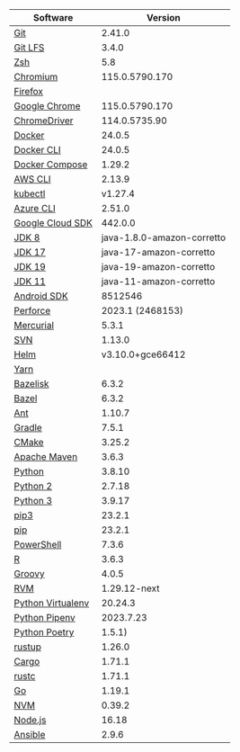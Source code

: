 [//]: # (title: Preinstalled Software on TeamCity Cloud Ubuntu Agents)
[//]: # (auxiliary-id: Preinstalled Software on TeamCity Cloud Ubuntu Agents)

<chunk id="ubuntu-jb-agents">

|Software|Version|
|---|---|
|[Git](https://git-scm.com/)|2.41.0|
|[Git LFS](https://git-lfs.github.com/)|3.4.0|
|[Zsh](https://www.zsh.org/)|5.8|
|[Chromium](https://www.chromium.org/)|115.0.5790.170|
|[Firefox](https://www.mozilla.org/en-US/firefox/)||
|[Google Chrome](https://www.google.com/chrome/)|115.0.5790.170|
|[ChromeDriver](https://chromedriver.chromium.org/)|114.0.5735.90|
|[Docker](https://www.docker.com/)|24.0.5|
|[Docker CLI](https://docs.docker.com/engine/reference/commandline/cli/)|24.0.5|
|[Docker Compose](https://docs.docker.com/compose/)|1.29.2|
|[AWS CLI](https://aws.amazon.com/cli/)|2.13.9|
|[kubectl](https://kubernetes.io/docs/tasks/tools/#kubectl)|v1.27.4|
|[Azure CLI](https://docs.microsoft.com/en-us/cli/azure/)|2.51.0|
|[Google Cloud SDK](https://cloud.google.com/sdk)|442.0.0|
|[JDK 8](https://docs.aws.amazon.com/corretto/latest/corretto-8-ug/downloads-list.html)|java-1.8.0-amazon-corretto|
|[JDK 17](https://docs.aws.amazon.com/corretto/latest/corretto-17-ug/downloads-list.html)|java-17-amazon-corretto|
|[JDK 19](https://docs.aws.amazon.com/corretto/latest/corretto-19-ug/downloads-list.html)|java-19-amazon-corretto|
|[JDK 11](https://docs.aws.amazon.com/corretto/latest/corretto-11-ug/downloads-list.html)|java-11-amazon-corretto|
|[Android SDK](https://developer.android.com/studio/command-line)|8512546|
|[Perforce](https://www.perforce.com/)|2023.1 (2468153)|
|[Mercurial](https://www.mercurial-scm.org/)|5.3.1|
|[SVN](https://subversion.apache.org/)|1.13.0|
|[Helm](https://helm.sh/)|v3.10.0+gce66412|
|[Yarn](https://yarnpkg.com/)||
|[Bazelisk](https://github.com/bazelbuild/bazelisk)|6.3.2|
|[Bazel](https://bazel.build/)|6.3.2|
|[Ant](https://ant.apache.org/)|1.10.7|
|[Gradle](https://gradle.org/)|7.5.1|
|[CMake](https://cmake.org/)|3.25.2|
|[Apache Maven](https://maven.apache.org/)|3.6.3|
|[Python](https://www.python.org/)|3.8.10|
|[Python 2](https://www.python.org/downloads/)|2.7.18|
|[Python 3](https://www.python.org/downloads/)|3.9.17|
|[pip3](https://pip.pypa.io/en/stable/)|23.2.1|
|[pip](https://pip.pypa.io/en/stable/)|23.2.1|
|[PowerShell](https://docs.microsoft.com/en-us/powershell/)|7.3.6|
|[R](https://www.r-project.org/)|3.6.3|
|[Groovy](https://groovy-lang.org/)|4.0.5|
|[RVM](https://rvm.io/)|1.29.12-next|
|[Python Virtualenv](https://virtualenv.pypa.io/en/latest/)|20.24.3|
|[Python Pipenv](https://pipenv.pypa.io/en/latest/)|2023.7.23|
|[Python Poetry](https://python-poetry.org/)|1.5.1)|
|[rustup](https://rustup.rs/)|1.26.0|
|[Cargo](https://doc.rust-lang.org/cargo/)|1.71.1|
|[rustc](https://doc.rust-lang.org/rustc/what-is-rustc.html)|1.71.1|
|[Go](https://golang.org/)|1.19.1|
|[NVM](https://github.com/nvm-sh/nvm)|0.39.2|
|[Node.js](https://nodejs.org/en/)|16.18|
|[Ansible](https://www.ansible.com/)|2.9.6|

</chunk> 
